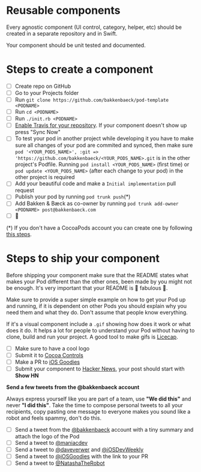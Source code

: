 # Reusable components

Every agnostic component (UI control, category, helper, etc) should be created in a separate repository and in Swift.

Your component should be unit tested and documented.

# Steps to create a component

- [ ] Create repo on GitHub
- [ ] Go to your Projects folder
- [ ] Run `git clone https://github.com/bakkenbaeck/pod-template <PODNAME>`
- [ ] Run `cd <PODNAME>`
- [ ] Run `./init.rb <PODNAME>`
- [ ] [Enable Travis for your repository](https://travis-ci.org/profile/bakkenbaeck). If your component doesn't show up press "Sync Now"
- [ ] To test your pod in another project while developing it you have to make sure all changes of your pod are commited and synced, then make sure `pod '<YOUR_PODS_NAME>', :git => 'https://github.com/bakkenbaeck/<YOUR_PODS_NAME>.git` is in the other project's Podfile. Running `pod install <YOUR_PODS_NAME>` (first time) or `pod update <YOUR_PODS_NAME>` (after each change to your pod) in the other project is required
- [ ] Add your beautiful code and make a `Initial implementation` pull request
- [ ] Publish your pod by running `pod trunk push`(*)
- [ ] Add Bakken & Bæck as co-owner by running `pod trunk add-owner <PODNAME> post@bakkenbaeck.com`
- [ ] :cake:

(*) If you don't have a CocoaPods account you can create one by following [this steps](http://guides.cocoapods.org/making/getting-setup-with-trunk.html#getting-started).

# Steps to ship your component

Before shipping your component make sure that the README states what makes your Pod different than the other ones, been made by you might not be enough. It's very important that your README is :star2: fabulous :star2:.

Make sure to provide a super simple example on how to get your Pod up and running, if it is dependent on other Pods you should explain why you need them and what they do. Don't assume that people know everything.

If it's a visual component include a `.gif` showing how does it work or what does it do. It helps a lot for people to understand your Pod without having to clone, build and run your project. A good tool to make gifs is [Licecap](http://www.cockos.com/licecap/).

- [ ] Make sure to have a cool logo
- [ ] Submit it to [Cocoa Controls](https://www.cocoacontrols.com/)
- [ ] Make a PR to [iOS Goodies](https://github.com/iOS-Goodies/iOS-Goodies)
- [ ] Submit your component to [Hacker News](https://news.ycombinator.com/), your post should start with **Show HN**

**Send a few tweets from the @bakkenbaeck account**

Always express yourself like you are part of a team, use **"We did this"** and never **"I did this"**.
Take the time to compose personal tweets to all your recipients, copy pasting one message to everyone makes you sound like a robot and feels spammy, don't do this.

- [ ] Send a tweet from the [@bakkenbaeck](https://twitter.com/bakkenbaeck) account with a tiny summary and attach the logo of the Pod
- [ ] Send a tweet to [@maniacdev](https://twitter.com/maniacdev)
- [ ] Send a tweet to [@daveverwer](https://twitter.com/daveverwer) and [@iOSDevWeekly](https://twitter.com/iOSDevWeekly)
- [ ] Send a tweet to [@iOSGoodies](https://twitter.com/iOSGoodies) with the link to your PR
- [ ] Send a tweet to [@NatashaTheRobot](https://twitter.com/NatashaTheRobot)
